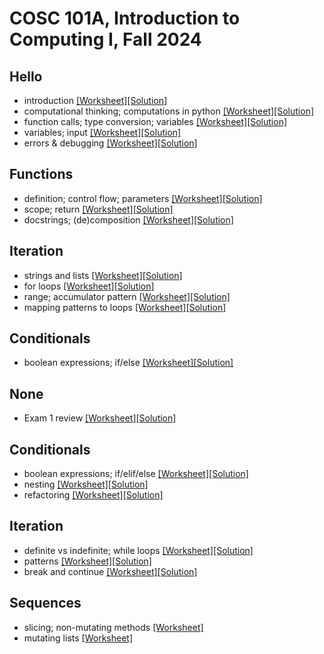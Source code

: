 # COSC 101A, Introduction to Computing I, Fall 2024


## Hello
* introduction [[Worksheet]](2024-08-29.worksheet.html)[[Solution]](2024-08-29.solution.html)
* computational thinking; computations in python [[Worksheet]](2024-09-02.worksheet.html)[[Solution]](2024-09-02.solution.html)
* function calls; type conversion; variables [[Worksheet]](2024-09-04.worksheet.html)[[Solution]](2024-09-04.solution.html)
* variables; input [[Worksheet]](2024-09-06.worksheet.html)[[Solution]](2024-09-06.solution.html)
* errors & debugging [[Worksheet]](2024-09-09.worksheet.html)[[Solution]](2024-09-09.solution.html)

## Functions
* definition; control flow; parameters [[Worksheet]](2024-09-11.worksheet.html)[[Solution]](2024-09-11.solution.html)
* scope; return [[Worksheet]](2024-09-13.worksheet.html)[[Solution]](2024-09-13.solution.html)
* docstrings; (de)composition [[Worksheet]](2024-09-16.worksheet.html)[[Solution]](2024-09-16.solution.html)

## Iteration
* strings and lists [[Worksheet]](2024-09-18.worksheet.html)[[Solution]](2024-09-18.solution.html)
* for loops [[Worksheet]](2024-09-20.worksheet.html)[[Solution]](2024-09-20.solution.html)
* range; accumulator pattern [[Worksheet]](2024-09-23.worksheet.html)[[Solution]](2024-09-23.solution.html)
* mapping patterns to loops [[Worksheet]](2024-09-25.worksheet.html)[[Solution]](2024-09-25.solution.html)

## Conditionals
* boolean expressions; if/else [[Worksheet]](2024-09-27.worksheet.html)[[Solution]](2024-09-27.solution.html)

## None
* Exam 1 review [[Worksheet]](2024-09-30.worksheet.html)[[Solution]](2024-09-30.solution.html)

## Conditionals
* boolean expressions; if/elif/else [[Worksheet]](2024-10-04.worksheet.html)[[Solution]](2024-10-04.solution.html)
* nesting [[Worksheet]](2024-10-07.worksheet.html)[[Solution]](2024-10-07.solution.html)
* refactoring [[Worksheet]](2024-10-09.worksheet.html)[[Solution]](2024-10-09.solution.html)

## Iteration
* definite vs indefinite; while loops [[Worksheet]](2024-10-11.worksheet.html)[[Solution]](2024-10-11.solution.html)
* patterns [[Worksheet]](2024-10-16.worksheet.html)[[Solution]](2024-10-16.solution.html)
* break and continue [[Worksheet]](2024-10-18.worksheet.html)[[Solution]](2024-10-18.solution.html)

## Sequences
* slicing; non-mutating methods [[Worksheet]](2024-10-21.worksheet.html)
* mutating lists [[Worksheet]](2024-10-23.worksheet.html)
